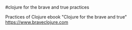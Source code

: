 #clojure for the brave and true practices

Practices of Clojure ebook "Clojure for the brave and true" https://www.braveclojure.com


